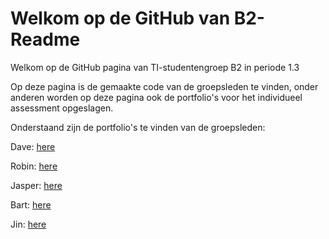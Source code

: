 # Welkom op de GitHub van B2- Readme

Welkom op de GitHub pagina van TI-studentengroep B2 in periode 1.3

Op deze pagina is de gemaakte code van de groepsleden te vinden, onder anderen worden op deze pagina ook de portfolio's voor het individueel assessment opgeslagen.

Onderstaand zijn de portfolio's te vinden van de groepsleden:

Dave: [here](portfolio's/FP_Portfolio_Dave.md)

Robin: [here](portfolio's/FP_Portfolio_Robin.md)

Jasper: [here](portfolio's/FP_Portfolio_Jasper.md)

Bart: [here](portfolio's/Portfolio_Bart.md)

Jin: [here](portfolio's/FP_Portfolio_Jin.md)

